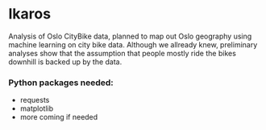 # Ikaros
Analysis of Oslo CityBike data, planned to map out Oslo geography using machine learning on city bike data.
Although we allready knew, preliminary analyses show that the assumption that people mostly ride the bikes downhill is backed up by the data. 

### Python packages needed:
- requests 
- matplotlib
- more coming if needed
